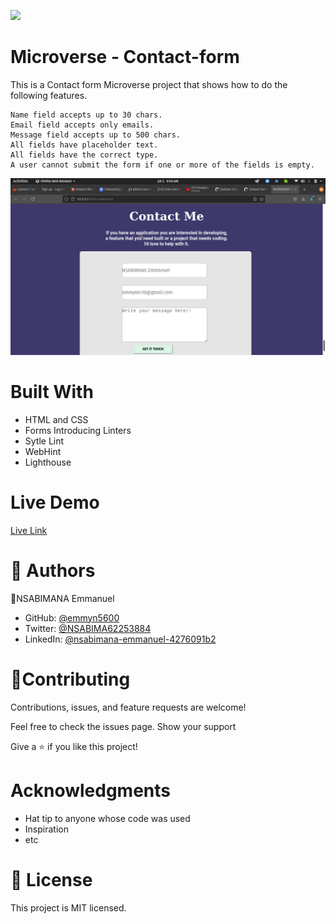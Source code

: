 
![](https://img.shields.io/badge/Microverse-blueviolet)

# Microverse - Contact-form

This is a Contact form Microverse project that shows how to do the following features.


    Name field accepts up to 30 chars.
    Email field accepts only emails.
    Message field accepts up to 500 chars.
    All fields have placeholder text.
    All fields have the correct type.
    A user cannot submit the form if one or more of the fields is empty.



![Screenshot](img1.png)


# Built With

- HTML and CSS
- Forms
Introducing Linters
- Sytle Lint
- WebHint
- Lighthouse

# Live Demo

[Live Link](https://raw.githack.com/Emmyn5600/Contact-form/contact-form/index.html)

# 👤 Authors

👤NSABIMANA Emmanuel
- GitHub: [@emmyn5600](https://github.com/Emmyn5600)
- Twitter: [@NSABIMA62253884](https://twitter.com/NSABIMA62253884)
- LinkedIn: [@nsabimana-emmanuel-4276091b2](https://www.linkedin.com/in/nsabimana-emmanuel-4276091b2/)


# 🤝Contributing

Contributions, issues, and feature requests are welcome!

Feel free to check the issues page. Show your support

Give a ⭐️ if you like this project!

# Acknowledgments

- Hat tip to anyone whose code was used
- Inspiration
- etc

# 📝 License 
This project is MIT licensed.
